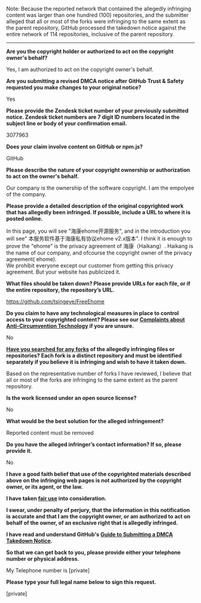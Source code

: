 Note: Because the reported network that contained the allegedly infringing content was larger than one hundred (100) repositories, and the submitter alleged that all or most of the forks were infringing to the same extent as the parent repository, GitHub processed the takedown notice against the entire network of 114 repositories, inclusive of the parent repository.

---

**Are you the copyright holder or authorized to act on the copyright owner's behalf?**

Yes, I am authorized to act on the copyright owner's behalf.

**Are you submitting a revised DMCA notice after GitHub Trust & Safety requested you make changes to your original notice?**

Yes

**Please provide the Zendesk ticket number of your previously submitted notice. Zendesk ticket numbers are 7 digit ID numbers located in the subject line or body of your confirmation email.**

3077963

**Does your claim involve content on GitHub or npm.js?**

GitHub

**Please describe the nature of your copyright ownership or authorization to act on the owner's behalf.**

Our company is the ownership of the software copyright. I am the empolyee of the company.

**Please provide a detailed description of the original copyrighted work that has allegedly been infringed. If possible, include a URL to where it is posted online.**

In this page, you will see "海康ehome开源服务", and in the introduction you will see" 本服务软件基于海康私有协议ehome v2.x版本". I think it is enough to prove the "ehome" is the privacy agreement of 海康（Haikang）. Haikang is the name of our company, and ofcourse the copyright owner of the privacy agreement( ehome).  
We prohibit everyone except our customer from getting this privacy agreement. But your website has publicized it.

**What files should be taken down? Please provide URLs for each file, or if the entire repository, the repository’s URL.**

https://github.com/tsingeye/FreeEhome

**Do you claim to have any technological measures in place to control access to your copyrighted content? Please see our <a href="https://docs.github.com/articles/guide-to-submitting-a-dmca-takedown-notice#complaints-about-anti-circumvention-technology">Complaints about Anti-Circumvention Technology</a> if you are unsure.**

No

**<a href="https://docs.github.com/articles/dmca-takedown-policy#b-what-about-forks-or-whats-a-fork">Have you searched for any forks</a> of the allegedly infringing files or repositories? Each fork is a distinct repository and must be identified separately if you believe it is infringing and wish to have it taken down.**

Based on the representative number of forks I have reviewed, I believe that all or most of the forks are infringing to the same extent as the parent repository.

**Is the work licensed under an open source license?**

No

**What would be the best solution for the alleged infringement?**

Reported content must be removed

**Do you have the alleged infringer’s contact information? If so, please provide it.**

No

**I have a good faith belief that use of the copyrighted materials described above on the infringing web pages is not authorized by the copyright owner, or its agent, or the law.**

**I have taken <a href="https://www.lumendatabase.org/topics/22">fair use</a> into consideration.**

**I swear, under penalty of perjury, that the information in this notification is accurate and that I am the copyright owner, or am authorized to act on behalf of the owner, of an exclusive right that is allegedly infringed.**

**I have read and understand GitHub's <a href="https://docs.github.com/articles/guide-to-submitting-a-dmca-takedown-notice/">Guide to Submitting a DMCA Takedown Notice</a>.**

**So that we can get back to you, please provide either your telephone number or physical address.**

My Telephone number is [private]

**Please type your full legal name below to sign this request.**

[private]
